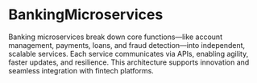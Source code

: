 # BankingMicroservices
Banking microservices break down core functions—like account management, payments, loans, and fraud detection—into independent, scalable services. Each service communicates via APIs, enabling agility, faster updates, and resilience. This architecture supports innovation and seamless integration with fintech platforms.
